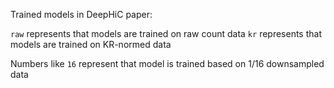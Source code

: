 Trained models in DeepHiC paper:

`raw` represents that models are trained on raw count data
`kr` represents that models are trained on KR-normed data

Numbers like `16` represent that model is trained based on 1/16 downsampled data
